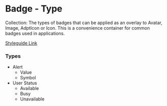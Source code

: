# Badge - Type

Collection: The types of badges that can be applied as an overlay to Avatar, Image, AdptIcon or Icon. This is a convenience container for common badges used in applications.

[Styleguide Link](https://zpl.io/29d4p7d)

### Types

- Alert
  - Value
  - Symbol
- User Status
  - Available
  - Busy
  - Unavailable